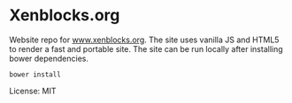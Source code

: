 # Xenblocks.org


Website repo for www.xenblocks.org. The site uses vanilla JS and HTML5 to render a fast
and portable site. The site can be run locally after installing bower dependencies.

```
bower install
```

License: MIT
